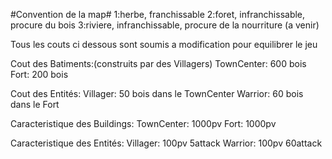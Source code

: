 #Convention de la map#
  1:herbe, franchissable
  2:foret, infranchissable, procure du bois
  3:riviere, infranchissable, procure de la nourriture (a venir)


Tous les couts ci dessous sont soumis a modification pour equilibrer le jeu


Cout des Batiments:(construits par des Villagers)
  TownCenter: 600 bois
  Fort: 200 bois
  
Cout des Entités:
  Villager: 50 bois dans le TownCenter
  Warrior: 60 bois dans le Fort
  
Caracteristique des Buildings:
  TownCenter: 1000pv
  Fort: 1000pv

Caracteristique des Entités:
  Villager: 100pv 5attack
  Warrior: 100pv 60attack
